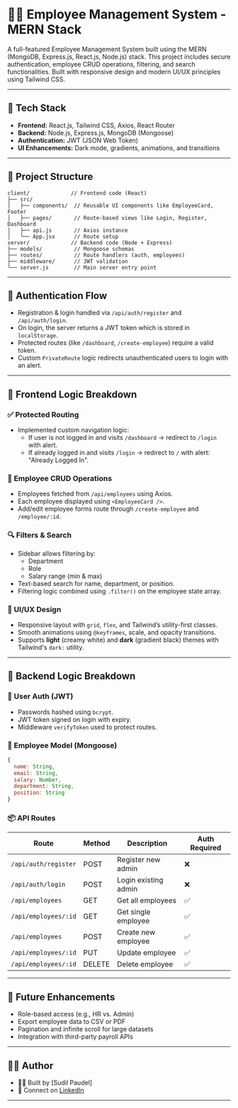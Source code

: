 
# 🧑‍💼 Employee Management System - MERN Stack

A full-featured Employee Management System built using the MERN (MongoDB, Express.js, React.js, Node.js) stack. This project includes secure authentication, employee CRUD operations, filtering, and search functionalities. Built with responsive design and modern UI/UX principles using Tailwind CSS.

---

## 🚀 Tech Stack

- **Frontend:** React.js, Tailwind CSS, Axios, React Router
- **Backend:** Node.js, Express.js, MongoDB (Mongoose)
- **Authentication:** JWT (JSON Web Token)
- **UI Enhancements:** Dark mode, gradients, animations, and transitions

---

## 📂 Project Structure

```
client/             // Frontend code (React)
├── src/
│   ├── components/  // Reusable UI components like EmployeeCard, Footer
│   ├── pages/       // Route-based views like Login, Register, Dashboard
│   ├── api.js       // Axios instance
│   └── App.jsx      // Route setup
server/             // Backend code (Node + Express)
├── models/          // Mongoose schemas
├── routes/          // Route handlers (auth, employees)
├── middleware/      // JWT validation
└── server.js        // Main server entry point
```

---

## 🔐 Authentication Flow

- Registration & login handled via `/api/auth/register` and `/api/auth/login`.
- On login, the server returns a JWT token which is stored in `localStorage`.
- Protected routes (like `/dashboard`, `/create-employee`) require a valid token.
- Custom `PrivateRoute` logic redirects unauthenticated users to login with an alert.

---

## 🧠 Frontend Logic Breakdown

### ✅ Protected Routing
- Implemented custom navigation logic:
  - If user is not logged in and visits `/dashboard` → redirect to `/login` with alert.
  - If already logged in and visits `/login` → redirect to `/` with alert: "Already Logged In".

### 📄 Employee CRUD Operations
- Employees fetched from `/api/employees` using Axios.
- Each employee displayed using `<EmployeeCard />`.
- Add/edit employee forms route through `/create-employee` and `/employee/:id`.

### 🔍 Filters & Search
- Sidebar allows filtering by:
  - Department
  - Role
  - Salary range (min & max)
- Text-based search for name, department, or position.
- Filtering logic combined using `.filter()` on the employee state array.

### 🎨 UI/UX Design
- Responsive layout with `grid`, `flex`, and Tailwind’s utility-first classes.
- Smooth animations using `@keyframes`, scale, and opacity transitions.
- Supports **light** (creamy white) and **dark** (gradient black) themes with Tailwind's `dark:` utility.

---

## 🔧 Backend Logic Breakdown

### 👥 User Auth (JWT)
- Passwords hashed using `bcrypt`.
- JWT token signed on login with expiry.
- Middleware `verifyToken` used to protect routes.

### 📁 Employee Model (Mongoose)
```js
{
  name: String,
  email: String,
  salary: Number,
  department: String,
  position: String
}
```

### 📦 API Routes

| Route                  | Method | Description                  | Auth Required |
|------------------------|--------|------------------------------|----------------|
| `/api/auth/register`   | POST   | Register new admin           | ❌             |
| `/api/auth/login`      | POST   | Login existing admin         | ❌             |
| `/api/employees`       | GET    | Get all employees            | ✅             |
| `/api/employees/:id`   | GET    | Get single employee          | ✅             |
| `/api/employees`       | POST   | Create new employee          | ✅             |
| `/api/employees/:id`   | PUT    | Update employee              | ✅             |
| `/api/employees/:id`   | DELETE | Delete employee              | ✅             |

---

## 🧪 Future Enhancements

- Role-based access (e.g., HR vs. Admin)
- Export employee data to CSV or PDF
- Pagination and infinite scroll for large datasets
- Integration with third-party payroll APIs

---

## 🧑‍💻 Author

- 👨‍💻 Built by [Sudil Paudel]
- 💼 Connect on [LinkedIn](https://www.linkedin.com/in/sudil-paudel/)


---

